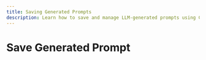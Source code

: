 ```yaml
---
title: Saving Generated Prompts
description: Learn how to save and manage LLM-generated prompts using Code2Prompt.
---
```


# Save Generated Prompt
